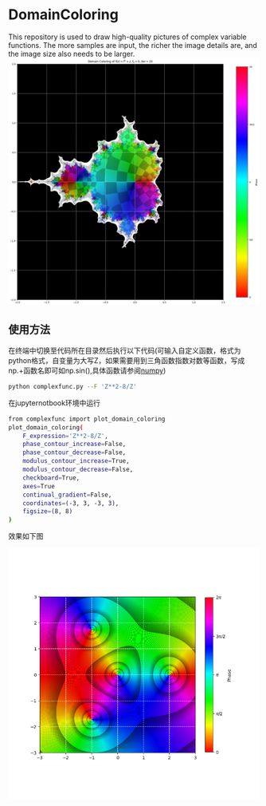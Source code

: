 # DomainColoring
This repository is used to draw high-quality pictures of complex variable functions. The more samples are input, the richer the image details are, and the image size also needs to be larger.
![mandelbralt](https://github.com/showsunny/DomainColoring/blob/main/images/mandelbrot_continual.png)
## 使用方法
在终端中切换至代码所在目录然后执行以下代码(可输入自定义函数，格式为python格式，自变量为大写Z，如果需要用到三角函数指数对数等函数，写成np.+函数名即可如np.sin(),具体函数请参阅[numpy](https://numpy.org/doc/stable/reference/routines.math.html))
```bash
python complexfunc.py --F 'Z**2-8/Z'
```
在jupyternotbook环境中运行
```bash
from complexfunc import plot_domain_coloring
plot_domain_coloring(
    F_expression='Z**2-8/Z',
    phase_contour_increase=False,
    phase_contour_decrease=False,
    modulus_contour_increase=True,
    modulus_contour_decrease=False,
    checkboard=True,
    axes=True
    continual_gradient=False,
    coordinates=(-3, 3, -3, 3),
    figsize=(8, 8)
)
```
效果如下图

![figure1](https://github.com/showsunny/DomainColoring/blob/main/images/Figure_1.png)
